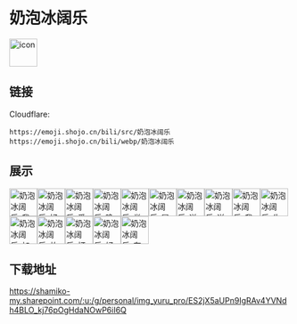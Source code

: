 # 奶泡冰阔乐
<img src="https://emoji.shojo.cn/bili/src/奶泡冰阔乐/icon.png" width="50" height="50" alt="icon">

## 链接
Cloudflare:
```
https://emoji.shojo.cn/bili/src/奶泡冰阔乐
https://emoji.shojo.cn/bili/webp/奶泡冰阔乐
```
## 展示
<img src="https://emoji.shojo.cn/bili/src/奶泡冰阔乐/奶泡冰阔乐-我酸了.png" width="50" height="50" alt="奶泡冰阔乐-我酸了"><img src="https://emoji.shojo.cn/bili/src/奶泡冰阔乐/奶泡冰阔乐-好冷.png" width="50" height="50" alt="奶泡冰阔乐-好冷"><img src="https://emoji.shojo.cn/bili/src/奶泡冰阔乐/奶泡冰阔乐-爱你.png" width="50" height="50" alt="奶泡冰阔乐-爱你"><img src="https://emoji.shojo.cn/bili/src/奶泡冰阔乐/奶泡冰阔乐-晚安.png" width="50" height="50" alt="奶泡冰阔乐-晚安"><img src="https://emoji.shojo.cn/bili/src/奶泡冰阔乐/奶泡冰阔乐-举个栗子.png" width="50" height="50" alt="奶泡冰阔乐-举个栗子"><img src="https://emoji.shojo.cn/bili/src/奶泡冰阔乐/奶泡冰阔乐-冒泡.png" width="50" height="50" alt="奶泡冰阔乐-冒泡"><img src="https://emoji.shojo.cn/bili/src/奶泡冰阔乐/奶泡冰阔乐-送你花嘿.png" width="50" height="50" alt="奶泡冰阔乐-送你花嘿"><img src="https://emoji.shojo.cn/bili/src/奶泡冰阔乐/奶泡冰阔乐-送你花哈.png" width="50" height="50" alt="奶泡冰阔乐-送你花哈"><img src="https://emoji.shojo.cn/bili/src/奶泡冰阔乐/奶泡冰阔乐-我来啦.png" width="50" height="50" alt="奶泡冰阔乐-我来啦"><img src="https://emoji.shojo.cn/bili/src/奶泡冰阔乐/奶泡冰阔乐-生气.png" width="50" height="50" alt="奶泡冰阔乐-生气"><img src="https://emoji.shojo.cn/bili/src/奶泡冰阔乐/奶泡冰阔乐-加油.png" width="50" height="50" alt="奶泡冰阔乐-加油"><img src="https://emoji.shojo.cn/bili/src/奶泡冰阔乐/奶泡冰阔乐-放轻松.png" width="50" height="50" alt="奶泡冰阔乐-放轻松"><img src="https://emoji.shojo.cn/bili/src/奶泡冰阔乐/奶泡冰阔乐-打call.png" width="50" height="50" alt="奶泡冰阔乐-打call"><img src="https://emoji.shojo.cn/bili/src/奶泡冰阔乐/奶泡冰阔乐-好运来.png" width="50" height="50" alt="奶泡冰阔乐-好运来"><img src="https://emoji.shojo.cn/bili/src/奶泡冰阔乐/奶泡冰阔乐-在吗.png" width="50" height="50" alt="奶泡冰阔乐-在吗">

## 下载地址

https://shamiko-my.sharepoint.com/:u:/g/personal/img_yuru_pro/ES2jX5aUPn9IgRAv4YVNdh4BLO_kj76pOgHdaNOwP6iI6Q